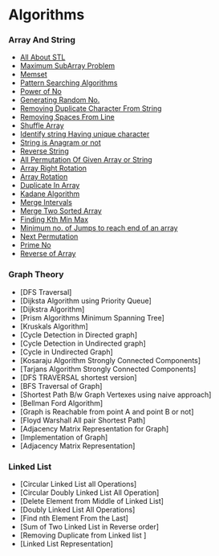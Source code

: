 # Algorithms

### Array And String
+ [All About STL](https://github.com/anagh9/Algorithms/blob/master/Array%20and%20String/Stl.cpp)
+ [Maximum SubArray Problem](https://github.com/anagh9/Algorithms/blob/master/Array%20and%20String/MaximumSubArrayProb.cpp)
+ [Memset](https://github.com/anagh9/Algorithms/blob/master/Array%20and%20String/Memset.cpp)
+ [Pattern Searching Algorithms](https://github.com/anagh9/Algorithms/blob/master/Array%20and%20String/PatternSearchAlgo.cpp)
+ [Power of No](https://github.com/anagh9/Algorithms/blob/master/Array%20and%20String/Power_of_a_no.cpp)
+ [Generating Random No.](https://github.com/anagh9/Algorithms/blob/master/Array%20and%20String/Random.cpp)
+ [Removing Duplicate Character From String](https://github.com/anagh9/Algorithms/blob/master/Array%20and%20String/RemoveDuplicateCharFromString.cpp)
+ [Removing Spaces From Line](https://github.com/anagh9/Algorithms/blob/master/Array%20and%20String/RemoveSpaceFromLine.cpp)
+ [Shuffle Array](https://github.com/anagh9/Algorithms/blob/master/Array%20and%20String/Shuffle_Array.cpp)
+ [Identify string Having unique character](https://github.com/anagh9/Algorithms/blob/master/Array%20and%20String/StringHasUniqueChar.cpp)
+ [String is Anagram or not](https://github.com/anagh9/Algorithms/blob/master/Array%20and%20String/StringIsAnagramOrNot.cpp)
+ [Reverse String](https://github.com/anagh9/Algorithms/blob/master/Array%20and%20String/reverseString.cpp)
+ [All Permutation Of Given Array or String](https://github.com/anagh9/Algorithms/blob/master/Array%20and%20String/AllPermutations.cpp)
+ [Array Right Rotation](https://github.com/anagh9/Algorithms/blob/master/Array%20and%20String/ArrayRightRotation.cpp)
+ [Array Rotation](https://github.com/anagh9/Algorithms/blob/master/Array%20and%20String/Arrayrotation.cpp)
+ [Duplicate In Array](https://github.com/anagh9/Algorithms/blob/master/Array%20and%20String/DuplicateInArray.cpp)
+ [Kadane Algorithm](https://github.com/anagh9/Algorithms/blob/master/Array%20and%20String/LargestSumContiguosArray.cpp)
+ [Merge Intervals](https://github.com/anagh9/Algorithms/blob/master/Array%20and%20String/MergeIntervals.cpp)
+ [Merge Two Sorted Array](https://github.com/anagh9/Algorithms/blob/master/Array%20and%20String/MergeTwoSortedArray.cpp)
+ [Finding Kth Min Max](https://github.com/anagh9/Algorithms/blob/master/Array%20and%20String/MinMax.cpp)
+ [Minimum no. of Jumps to reach end of an array](https://github.com/anagh9/Algorithms/blob/master/Array%20and%20String/MinNoOfJumpToReachEndOfArray.cpp)
+ [Next Permutation](https://github.com/anagh9/Algorithms/blob/master/Array%20and%20String/NextPermutation.cpp)
+ [Prime No](https://github.com/anagh9/Algorithms/blob/master/Array%20and%20String/Prime_Test.cpp)
+ [Reverse of Array](https://github.com/anagh9/Algorithms/blob/master/Array%20and%20String/ReverseOfArray.cpp)

### Graph Theory
+ [DFS Traversal]
+ [Dijksta Algorithm using Priority Queue]
+ [Dijkstra Algorithm]
+ [Prism Algorithms Minimum Spanning Tree]
+ [Kruskals Algorithm]
+ [Cycle Detection in Directed graph]
+ [Cycle Detection in Undirected graph]
+ [Cycle in Undirected Graph]
+ [Kosaraju Algorithm Strongly Connected Components]
+ [Tarjans Algorithm Strongly Connected Components]
+ [DFS TRAVERSAL shortest version]
+ [BFS Traversal of Graph]
+ [Shortest Path B/w Graph Vertexes using naive approach]
+ [Bellman Ford Algorithm]
+ [Graph is Reachable from point A and point B or not]
+ [Floyd Warshall All pair Shortest Path]
+ [Adjacency Matrix Representation for Graph]
+ [Implementation of Graph]
+ [Adjacency Matrix Representation]

### Linked List
+ [Circular Linked List all Operations]
+ [Circular Doubly Linked List All Operation]
+ [Delete Element from Middle of Linked List]
+ [Doubly Linked List All Operations]
+ [Find nth Element From the Last]
+ [Sum of Two Linked List in Reverse order]
+ [Removing Duplicate from Linked list ]
+ [Linked List Representation]
